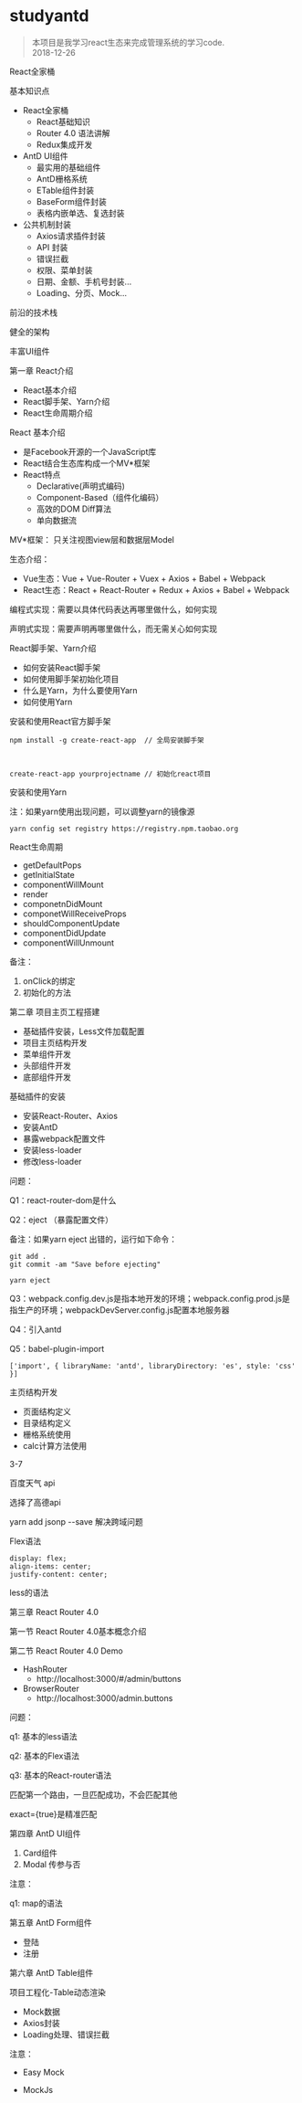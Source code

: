 # studyantd
> 本项目是我学习react生态来完成管理系统的学习code.<br />
> 2018-12-26 


React全家桶

基本知识点

- React全家桶
  - React基础知识
  - Router 4.0 语法讲解
  - Redux集成开发
- AntD UI组件
  - 最实用的基础组件
  - AntD栅格系统
  - ETable组件封装
  - BaseForm组件封装
  - 表格内嵌单选、复选封装
- 公共机制封装
  - Axios请求插件封装
  - API 封装
  - 错误拦截
  - 权限、菜单封装
  - 日期、金额、手机号封装...
  - Loading、分页、Mock...

前沿的技术栈

健全的架构

丰富UI组件

第一章 React介绍

- React基本介绍
- React脚手架、Yarn介绍
- React生命周期介绍

React 基本介绍

- 是Facebook开源的一个JavaScript库
- React结合生态库构成一个MV*框架
- React特点
  - Declarative(声明式编码)
  - Component-Based（组件化编码）
  - 高效的DOM Diff算法
  - 单向数据流

MV*框架： 只关注视图view层和数据层Model

生态介绍：

- Vue生态：Vue + Vue-Router + Vuex + Axios + Babel + Webpack
- React生态：React + React-Router + Redux + Axios + Babel + Webpack

编程式实现：需要以具体代码表达再哪里做什么，如何实现

声明式实现：需要声明再哪里做什么，而无需关心如何实现

React脚手架、Yarn介绍

- 如何安装React脚手架
- 如何使用脚手架初始化项目
- 什么是Yarn，为什么要使用Yarn
- 如何使用Yarn

安装和使用React官方脚手架

    npm install -g create-react-app  // 全局安装脚手架



    create-react-app yourprojectname // 初始化react项目

安装和使用Yarn

注：如果yarn使用出现问题，可以调整yarn的镜像源

    yarn config set registry https://registry.npm.taobao.org

React生命周期

- getDefaultPops
- getInitialState
- componentWillMount
- render
- componetnDidMount
- componetWillReceiveProps
- shouldComponentUpdate
- componentDidUpdate
- componentWillUnmount

备注：

1. onClick的绑定
2. 初始化的方法

第二章 项目主页工程搭建

- 基础插件安装，Less文件加载配置
- 项目主页结构开发
- 菜单组件开发
- 头部组件开发
- 底部组件开发

基础插件的安装

- 安装React-Router、Axios
- 安装AntD
- 暴露webpack配置文件
- 安装less-loader
- 修改less-loader

问题：

Q1：react-router-dom是什么

Q2：eject （暴露配置文件）

备注：如果yarn eject 出错的，运行如下命令：

    git add .
    git commit -am "Save before ejecting"
    
    yarn eject

Q3：webpack.config.dev.js是指本地开发的环境；webpack.config.prod.js是指生产的环境；webpackDevServer.config.js配置本地服务器

Q4：引入antd

Q5：babel-plugin-import

    ['import', { libraryName: 'antd', libraryDirectory: 'es', style: 'css' }]

主页结构开发

- 页面结构定义
- 目录结构定义
- 栅格系统使用
- calc计算方法使用

3-7

百度天气 api 

选择了高德api

yarn add jsonp --save 解决跨域问题

Flex语法

    display: flex;
    align-items: center;
    justify-content: center;

less的语法

第三章 React Router 4.0

第一节 React Router 4.0基本概念介绍

第二节 React Router 4.0 Demo

- HashRouter
  - http://localhost:3000/#/admin/buttons
- BrowserRouter
  - http://localhost:3000/admin.buttons

问题：

q1: 基本的less语法

q2: 基本的Flex语法

q3: 基本的React-router语法

<switch> 匹配第一个路由，一旦匹配成功，不会匹配其他

exact={true}是精准匹配

第四章 AntD UI组件

1. Card组件
2. Modal
   传参与否

注意：

q1: map的语法

第五章 AntD Form组件

- 登陆
- 注册

第六章 AntD Table组件

项目工程化-Table动态渲染

- Mock数据
- Axios封装
- Loading处理、错误拦截

注意：

- Easy Mock

- MockJs

